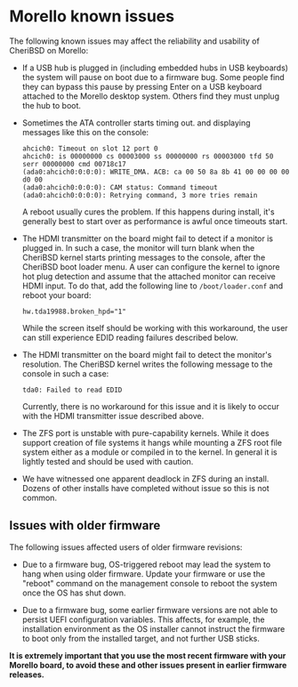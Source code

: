# Morello known issues

The following known issues may affect the reliability and usability of
CheriBSD on Morello:

- If a USB hub is plugged in (including embedded hubs in USB keyboards) the
  system will pause on boot due to a firmware bug.  Some people find they
  can bypass this pause by pressing Enter on a USB keyboard attached to
  the Morello desktop system.  Others find they must unplug the hub to boot.

- Sometimes the ATA controller starts timing out. and displaying messages
  like this on the console:
  ```
  ahcich0: Timeout on slot 12 port 0
  ahcich0: is 00000000 cs 00003000 ss 00000000 rs 00003000 tfd 50 serr 00000000 cmd 00718c17
  (ada0:ahcich0:0:0:0): WRITE_DMA. ACB: ca 00 50 8a 8b 41 00 00 00 00 d0 00
  (ada0:ahcich0:0:0:0): CAM status: Command timeout
  (ada0:ahcich0:0:0:0): Retrying command, 3 more tries remain
  ```
  A reboot usually cures the problem. If this happens during install,
  it's generally best to start over as performance is awful once timeouts
  start.

- The HDMI transmitter on the board might fail to detect if a monitor is
  plugged in.
  In such a case, the monitor will turn blank when the CheriBSD kernel starts
  printing messages to the console, after the CheriBSD boot loader menu.
  A user can configure the kernel to ignore hot plug detection and assume
  that the attached monitor can receive HDMI input.
  To do that, add the following line to `/boot/loader.conf` and reboot your
  board:
  ```
  hw.tda19988.broken_hpd="1"
  ```
  While the screen itself should be working with this workaround, the user can
  still experience EDID reading failures described below.

- The HDMI transmitter on the board might fail to detect the monitor's
  resolution.
  The CheriBSD kernel writes the following message to the console in such a
  case:
  ```
  tda0: Failed to read EDID
  ```
  Currently, there is no workaround for this issue and it is likely to occur
  with the HDMI transmitter issue described above.

- The ZFS port is unstable with pure-capability kernels. While it does
  support creation of file systems it hangs while mounting a ZFS root file
  system either as a module or compiled in to the kernel. In general it is
  lightly tested and should be used with caution.

- We have witnessed one apparent deadlock in ZFS during an install.
  Dozens of other installs have completed without issue so this is not
  common.

## Issues with older firmware

The following issues affected users of older firmware revisions:

- Due to a firmware bug, OS-triggered reboot may lead the system to hang when
  using older firmware.
  Update your firmware or use the "reboot" command on the management console to
  reboot the system once the OS has shut down.

- Due to a firmware bug, some earlier firmware versions are not able to
  persist UEFI configuration variables.
  This affects, for example, the installation environment as the OS installer
  cannot instruct the firmware to boot only from the installed target, and not
  further USB sticks.

**It is extremely important that you use the most recent firmware with your
Morello board, to avoid these and other issues present in earlier firmware
releases.**
